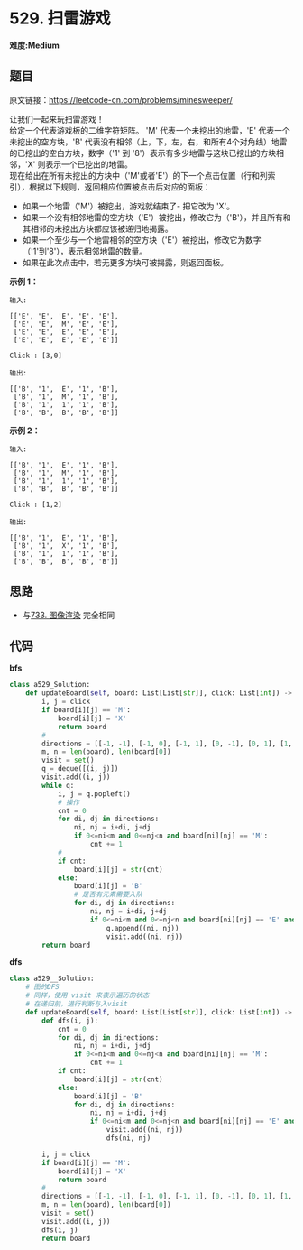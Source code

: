 # 529. 扫雷游戏
**难度:Medium**
## 题目
原文链接：https://leetcode-cn.com/problems/minesweeper/

让我们一起来玩扫雷游戏！  
给定一个代表游戏板的二维字符矩阵。 'M' 代表一个未挖出的地雷，'E' 代表一个未挖出的空方块，'B' 代表没有相邻（上，下，左，右，和所有4个对角线）地雷的已挖出的空白方块，数字（'1' 到 '8'）表示有多少地雷与这块已挖出的方块相邻，'X' 则表示一个已挖出的地雷。  
现在给出在所有未挖出的方块中（'M'或者'E'）的下一个点击位置（行和列索引），根据以下规则，返回相应位置被点击后对应的面板：  
* 如果一个地雷（'M'）被挖出，游戏就结束了- 把它改为 'X'。
* 如果一个没有相邻地雷的空方块（'E'）被挖出，修改它为（'B'），并且所有和其相邻的未挖出方块都应该被递归地揭露。
* 如果一个至少与一个地雷相邻的空方块（'E'）被挖出，修改它为数字（'1'到'8'），表示相邻地雷的数量。
* 如果在此次点击中，若无更多方块可被揭露，则返回面板。

**示例 1：**
```
输入: 

[['E', 'E', 'E', 'E', 'E'],
 ['E', 'E', 'M', 'E', 'E'],
 ['E', 'E', 'E', 'E', 'E'],
 ['E', 'E', 'E', 'E', 'E']]

Click : [3,0]

输出: 

[['B', '1', 'E', '1', 'B'],
 ['B', '1', 'M', '1', 'B'],
 ['B', '1', '1', '1', 'B'],
 ['B', 'B', 'B', 'B', 'B']]
```
**示例 2：**
```
输入: 

[['B', '1', 'E', '1', 'B'],
 ['B', '1', 'M', '1', 'B'],
 ['B', '1', '1', '1', 'B'],
 ['B', 'B', 'B', 'B', 'B']]

Click : [1,2]

输出: 

[['B', '1', 'E', '1', 'B'],
 ['B', '1', 'X', '1', 'B'],
 ['B', '1', '1', '1', 'B'],
 ['B', 'B', 'B', 'B', 'B']]

```
## 思路
* 与[733. 图像渲染](https://github.com/czzbb/leetcode-python/blob/master/code/0733-%E5%9B%BE%E5%83%8F%E6%B8%B2%E6%9F%93.md)
完全相同

## 代码
**bfs**
```python
class a529_Solution:
    def updateBoard(self, board: List[List[str]], click: List[int]) -> List[List[str]]:
        i, j = click
        if board[i][j] == 'M':
            board[i][j] = 'X'
            return board
        #
        directions = [[-1, -1], [-1, 0], [-1, 1], [0, -1], [0, 1], [1, -1], [1, 0], [1, 1]]
        m, n = len(board), len(board[0])
        visit = set()
        q = deque([(i, j)])
        visit.add((i, j))
        while q:
            i, j = q.popleft()
            # 操作
            cnt = 0
            for di, dj in directions:
                ni, nj = i+di, j+dj
                if 0<=ni<m and 0<=nj<n and board[ni][nj] == 'M':
                    cnt += 1
            #
            if cnt:
                board[i][j] = str(cnt)
            else:
                board[i][j] = 'B'
                # 是否有元素需要入队
                for di, dj in directions:
                    ni, nj = i+di, j+dj
                    if 0<=ni<m and 0<=nj<n and board[ni][nj] == 'E' and (ni, nj) not in visit:
                        q.append((ni, nj))
                        visit.add((ni, nj))
        return board
```
**dfs**
```python
class a529__Solution:
    # 图的DFS
    # 同样，使用 visit 来表示遍历的状态
    # 在递归前，进行判断与入visit
    def updateBoard(self, board: List[List[str]], click: List[int]) -> List[List[str]]:
        def dfs(i, j):
            cnt = 0
            for di, dj in directions:
                ni, nj = i+di, j+dj
                if 0<=ni<m and 0<=nj<n and board[ni][nj] == 'M':
                    cnt += 1
            if cnt:
                board[i][j] = str(cnt)
            else:
                board[i][j] = 'B'
                for di, dj in directions:
                    ni, nj = i+di, j+dj
                    if 0<=ni<m and 0<=nj<n and board[ni][nj] == 'E' and (ni, nj) not in visit:
                        visit.add((ni, nj))
                        dfs(ni, nj)

        i, j = click
        if board[i][j] == 'M':
            board[i][j] = 'X'
            return board
        #
        directions = [[-1, -1], [-1, 0], [-1, 1], [0, -1], [0, 1], [1, -1], [1, 0], [1, 1]]
        m, n = len(board), len(board[0])
        visit = set()
        visit.add((i, j))
        dfs(i, j)
        return board
```
